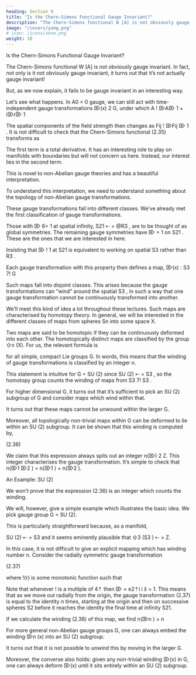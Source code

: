 ```yaml
---
heading: Section 9
title: "Is the Chern-Simons Functional Gauge Invariant?"
description: "The Chern-Simons functional W [A] is not obviously gauge invariant."
image: "/covers/yang.png"
# icon: /icons/xeno.png
weight: 18
---
```




Is the Chern-Simons Functional Gauge Invariant?

The Chern-Simons functional W [A] is not obviously gauge invariant. In fact, not only is it not obviously gauge invariant, it turns out that it’s not actually gauge invariant!

But, as we now explain, it fails to be gauge invariant in an interesting way.

Let’s see what happens. In A0 = 0 gauge, we can still act with time-independent gauge transformations ⌦(x) 2 G, under which A ! ⌦A⌦ 1 + i⌦r⌦ 1

The spatial components of the field strength then changes as Fij ! ⌦Fij ⌦ 1 . It is not difficult to check that the Chern-Simons functional (2.35) transforms as

<!-- ⇢
Z
1
1 ijk
3
W [A] ! W [A] + 2 d x i✏ijk @j tr (@i ⌦ ⌦ 1 Ak )
✏ tr (⌦ 1 @i ⌦ ⌦ 1 @j ⌦ ⌦ 1 @k ⌦)
4⇡
3 -->

The first term is a total derivative. It has an interesting role to play on manifolds with boundaries but will not concern us here. Instead, our interest lies in the second term. 

This is novel to non-Abelian gauge theories and has a beautiful interpretation.

To understand this interpretation, we need to understand something about the topology of non-Abelian gauge transformations. 

These gauge transformations fall into different classes.
We’ve already met the first classification of gauge transformations. 

Those with ⌦ 6= 1
at spatial infinity, S21 ⇠
= @R3 , are to be thought of as global symmetries. The remaining gauge symmetries have ⌦ = 1 on S21 . These are the ones that we are interested in
here.

Insisting that ⌦ ! 1 at S21 is equivalent to working on spatial S3 rather than R3 .

Each gauge transformation with this property then defines a map,
⌦(x) : S3 7! G

Such maps fall into disjoint classes. This arises because the gauge transformations can “wind” around the spatial S3 , in such a way that one gauge transformation cannot be continuously transformed into another. 

We’ll meet this kind of idea a lot throughout these lectures. Such maps are characterised by homotopy theory. In general, we will be interested in the different classes of maps from spheres Sn into some space X. 

Two maps are said to be homotopic if they can be continuously deformed into each other. The homotopically distinct maps are classified by the group ⇧n (X). For us, the relevant formula is

<!-- ⇧3 (G) = Z -->

for all simple, compact Lie groups G. In words, this means that the winding of gauge transformations is classified by an integer n. 

This statement is intuitive for G = SU (2)
since SU (2) ⇠ = S3 , so the homotopy group counts the winding of maps from S3 7! S3 .


For higher dimensional G, it turns out that it’s sufficient to pick an SU (2) subgroup of G and consider maps which wind within that. 

It turns out that these maps cannot be unwound within the larger G. 

Moreover, all topologically non-trivial maps within G can be deformed to lie within an SU (2) subgroup. It can be shown that this winding is computed by,

<!-- Z
1
n(⌦) =
d3 S ✏ijk tr (⌦ 1 @i ⌦ ⌦ 1 @j ⌦ ⌦ 1 @k ⌦) -->


(2.36)

We claim that this expression always spits out an integer n(⌦) 2 Z. This integer characterises the gauge transformation. It’s simple to check that n(⌦1 ⌦2 ) = n(⌦1 ) +
n(⌦2 ).

An Example: SU (2)

We won’t prove that the expression (2.36) is an integer which counts the winding.

We will, however, give a simple example which illustrates the basic idea. We pick gauge group G = SU (2). 

This is particularly straightforward because, as a manifold, 

SU (2) ⇠
= S3 and it seems eminently plausible that ⇧3 (S3 ) ⇠
= Z.

In this case, it is not difficult to give an explicit mapping which has winding number n. Consider the radially symmetric gauge transformation

<!-- ✓
◆
⇣! ⌘
⇣! ⌘
i
i x̂
i
⌦n (x) = exp i!(r)
= cos
+ i sin
· x̂i -->

(2.37)

where !(r) is some monotonic function such that

<!-- (
0
r=0
!(r) =
4⇡n
r=1
i -->

Note that whenever ! is a multiple of 4⇡ then ⌦ = e2⇡i i x̂ = 1. This means that as we move out radially from the origin, the gauge transformation (2.37) is equal to
the identity n times, starting at the origin and then on successive spheres S2 before it reaches the identity the final time at infinity S21. 

If we calculate the winding (2.36) of this map, we find n(⌦n ) = n

For more general non-Abelian gauge groups G, one can always embed the winding ⌦n (x) into an SU (2) subgroup. 

It turns out that it is not possible to unwind this
by moving in the larger G. 

Moreover, the converse also holds: given any non-trivial winding ⌦(x) in G, one can always deform ⌦(x) until it sits entirely within an SU (2) subgroup.
